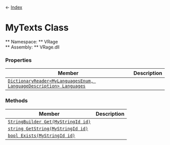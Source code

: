 ← [Index](index.md)
# MyTexts Class
** Namespace: ** VRage  
** Assembly: ** VRage.dll  
### Properties
|Member|Description|
|---|---|
|[`DictionaryReader<MyLanguagesEnum, LanguageDescription> Languages`](VRage.Languages.md)||
### Methods
|Member|Description|
|---|---|
|[`StringBuilder Get(MyStringId id)`](VRage.Get.md)||
|[`string GetString(MyStringId id)`](VRage.GetString.md)||
|[`bool Exists(MyStringId id)`](VRage.Exists.md)||
